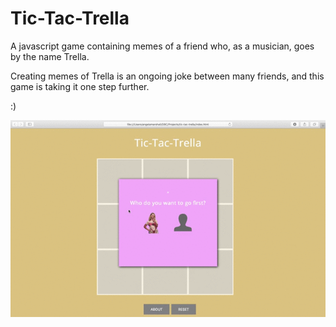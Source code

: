 # Tic-Tac-Trella

A javascript game containing memes of a friend who, as a musician, goes by the name Trella.

Creating memes of Trella is an ongoing joke between many friends, and this game is taking it one step further.

:)  


![](tictactrella.gif)
